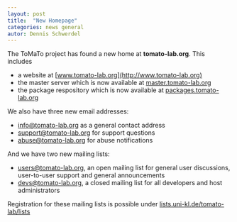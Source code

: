 ```yaml
---
layout: post
title:  "New Homepage"
categories: news general
autor: Dennis Schwerdel
---
```


The ToMaTo project has found a new home at **tomato-lab.org**. This includes

* a website at [www.tomato-lab.org](http://www.tomato-lab.org)
* the master server which is now available at [master.tomato-lab.org](http://master.tomato-lab.org)
* the package respository which is now available at [packages.tomato-lab.org](http://packages.tomato-lab.org)

We also have three new email addresses:

* <info@tomato-lab.org> as a general contact address
* <support@tomato-lab.org> for support questions
* <abuse@tomato-lab.org> for abuse notifications

And we have two new mailing lists:

* <users@tomato-lab.org>, an open mailing list for general user discussions, user-to-user support and general announcements
* <devs@tomato-lab.org>, a closed mailing list for all developers and host administrators

Registration for these mailing lists is possible under [lists.uni-kl.de/tomato-lab/lists](http://lists.uni-kl.de/tomato-lab/lists)